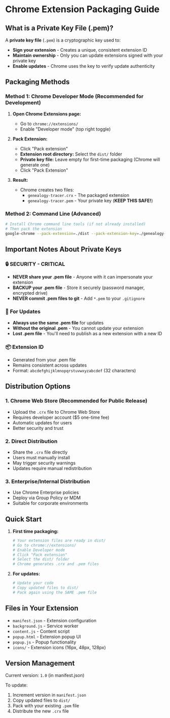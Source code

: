 # Chrome Extension Packaging Guide

## What is a Private Key File (.pem)?

A **private key file** (`.pem`) is a cryptographic key used to:
- **Sign your extension** - Creates a unique, consistent extension ID
- **Maintain ownership** - Only you can update extensions signed with your private key
- **Enable updates** - Chrome uses the key to verify update authenticity

## Packaging Methods

### Method 1: Chrome Developer Mode (Recommended for Development)

1. **Open Chrome Extensions page:**
   - Go to `chrome://extensions/`
   - Enable "Developer mode" (top right toggle)

2. **Pack Extension:**
   - Click "Pack extension"
   - **Extension root directory:** Select the `dist/` folder
   - **Private key file:** Leave empty for first-time packaging (Chrome will generate one)
   - Click "Pack Extension"

3. **Result:**
   - Chrome creates two files:
     - `genealogy-tracer.crx` - The packaged extension
     - `genealogy-tracer.pem` - Your private key (**KEEP THIS SAFE!**)

### Method 2: Command Line (Advanced)

```bash
# Install Chrome command line tools (if not already installed)
# Then pack the extension
google-chrome --pack-extension=./dist --pack-extension-key=./genealogy-tracer.pem
```

## Important Notes About Private Keys

### 🔒 **SECURITY - CRITICAL**
- **NEVER share your .pem file** - Anyone with it can impersonate your extension
- **BACKUP your .pem file** - Store it securely (password manager, encrypted drive)
- **NEVER commit .pem files to git** - Add `*.pem` to your `.gitignore`

### 🔄 **For Updates**
- **Always use the same .pem file** for updates
- **Without the original .pem** - You cannot update your extension
- **Lost .pem file** - You'll need to publish as a new extension with a new ID

### 📦 **Extension ID**
- Generated from your .pem file
- Remains consistent across updates
- Format: `abcdefghijklmnopqrstuvwxyzabcdef` (32 characters)

## Distribution Options

### 1. Chrome Web Store (Recommended for Public Release)
- Upload the `.crx` file to Chrome Web Store
- Requires developer account ($5 one-time fee)
- Automatic updates for users
- Better security and trust

### 2. Direct Distribution
- Share the `.crx` file directly
- Users must manually install
- May trigger security warnings
- Updates require manual redistribution

### 3. Enterprise/Internal Distribution
- Use Chrome Enterprise policies
- Deploy via Group Policy or MDM
- Suitable for corporate environments

## Quick Start

1. **First time packaging:**
   ```bash
   # Your extension files are ready in dist/
   # Go to chrome://extensions/
   # Enable Developer mode
   # Click "Pack extension"
   # Select the dist/ folder
   # Chrome generates .crx and .pem files
   ```

2. **For updates:**
   ```bash
   # Update your code
   # Copy updated files to dist/
   # Pack again using the SAME .pem file
   ```

## Files in Your Extension

- `manifest.json` - Extension configuration
- `background.js` - Service worker
- `content.js` - Content script
- `popup.html` - Extension popup UI
- `popup.js` - Popup functionality
- `icons/` - Extension icons (16px, 48px, 128px)

## Version Management

Current version: `1.0` (in manifest.json)

To update:
1. Increment version in `manifest.json`
2. Copy updated files to `dist/`
3. Pack with your existing `.pem` file
4. Distribute the new `.crx` file 